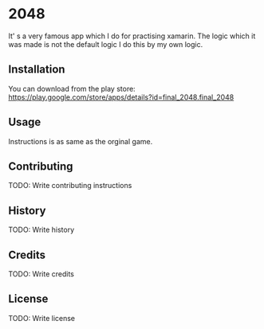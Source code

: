 # 2048

It' s a very famous app which I do for practising xamarin. The logic which it was made is not the default logic I do this by my own logic.

## Installation

You can download from the play store: https://play.google.com/store/apps/details?id=final_2048.final_2048

## Usage

Instructions is as same as the orginal game.

## Contributing

TODO: Write contributing instructions

## History

TODO: Write history

## Credits

TODO: Write credits

## License

TODO: Write license
